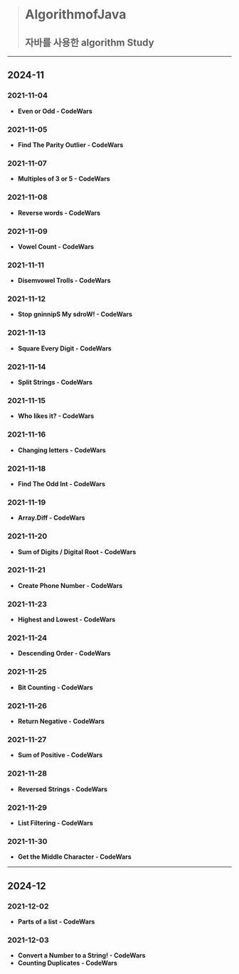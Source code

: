 > # **AlgorithmofJava**
> ## 자바를 사용한 algorithm Study
---
## 2024-11
### 2021-11-04
* **Even or Odd - CodeWars**
### 2021-11-05
* **Find The Parity Outlier - CodeWars**
### 2021-11-07
* **Multiples of 3 or 5 - CodeWars**
### 2021-11-08
* **Reverse words - CodeWars**
### 2021-11-09
* **Vowel Count - CodeWars**
### 2021-11-11
* **Disemvowel Trolls - CodeWars**
### 2021-11-12
* **Stop gninnipS My sdroW! - CodeWars**
### 2021-11-13
* **Square Every Digit - CodeWars**
### 2021-11-14
* **Split Strings - CodeWars**
### 2021-11-15
* **Who likes it? - CodeWars**
### 2021-11-16
* **Changing letters - CodeWars**
### 2021-11-18
* **Find The Odd Int - CodeWars**
### 2021-11-19
* **Array.Diff - CodeWars**
### 2021-11-20
* **Sum of Digits / Digital Root - CodeWars**
### 2021-11-21
* **Create Phone Number - CodeWars**
### 2021-11-23
* **Highest and Lowest - CodeWars**
### 2021-11-24
* **Descending Order - CodeWars**
### 2021-11-25
* **Bit Counting - CodeWars**
### 2021-11-26
* **Return Negative - CodeWars**
### 2021-11-27
* **Sum of Positive - CodeWars**
### 2021-11-28
* **Reversed Strings - CodeWars**
### 2021-11-29
* **List Filtering - CodeWars**
### 2021-11-30
* **Get the Middle Character - CodeWars**
---
## 2024-12
### 2021-12-02
* **Parts of a list - CodeWars**
### 2021-12-03
* **Convert a Number to a String! - CodeWars**
* **Counting Duplicates - CodeWars**
